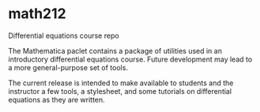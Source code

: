 # math212
Differential equations course repo

The Mathematica paclet contains a package of utilities used in an introductory differential equations course. Future development may lead to a more general-purpose set of tools.

The current release is intended to make available to students and the instructor a few tools, a stylesheet, and some tutorials on differential equations as they are written.
